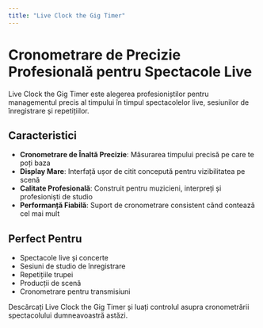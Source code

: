 ```yaml
---
title: "Live Clock the Gig Timer"
---
```


# Cronometrare de Precizie Profesională pentru Spectacole Live

Live Clock the Gig Timer este alegerea profesioniștilor pentru managementul precis al timpului în timpul spectacolelor live, sesiunilor de înregistrare și repetițiilor.

## Caracteristici

- **Cronometrare de Înaltă Precizie**: Măsurarea timpului precisă pe care te poți baza
- **Display Mare**: Interfață ușor de citit concepută pentru vizibilitatea pe scenă
- **Calitate Profesională**: Construit pentru muzicieni, interpreți și profesioniști de studio
- **Performanță Fiabilă**: Suport de cronometrare consistent când contează cel mai mult

## Perfect Pentru

- Spectacole live și concerte
- Sesiuni de studio de înregistrare
- Repetițiile trupei
- Producții de scenă
- Cronometrare pentru transmisiuni

Descărcați Live Clock the Gig Timer și luați controlul asupra cronometrării spectacolului dumneavoastră astăzi.